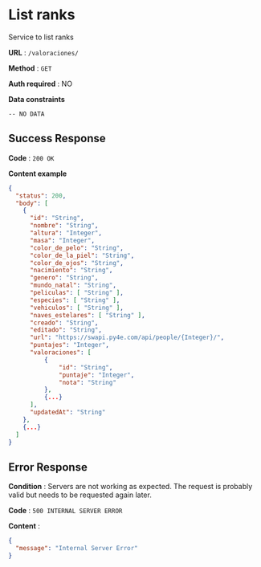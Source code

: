 # List ranks

Service to list ranks

**URL** : `/valoraciones/`

**Method** : `GET`

**Auth required** : NO

**Data constraints**

```
-- NO DATA
```

## Success Response

**Code** : `200 OK`

**Content example**

```json
{
  "status": 200,
  "body": [
    {
      "id": "String",
      "nombre": "String",
      "altura": "Integer",
      "masa": "Integer",
      "color_de_pelo": "String",
      "color_de_la_piel": "String",
      "color_de_ojos": "String",
      "nacimiento": "String",
      "genero": "String",
      "mundo_natal": "String",
      "peliculas": [ "String" ],
      "especies": [ "String" ],
      "vehiculos": [ "String" ],
      "naves_estelares": [ "String" ],
      "creado": "String",
      "editado": "String",
      "url": "https://swapi.py4e.com/api/people/{Integer}/",
      "puntajes": "Integer",
      "valoraciones": [
          {
              "id": "String",
              "puntaje": "Integer",
              "nota": "String"
          },
          {...}
      ],
      "updatedAt": "String"
    },
    {...}
  ]
}
```

## Error Response

**Condition** : Servers are not working as expected. The request is probably valid but needs to be requested again later.

**Code** : `500 INTERNAL SERVER ERROR`

**Content** :

```json
{
  "message": "Internal Server Error"
}
```